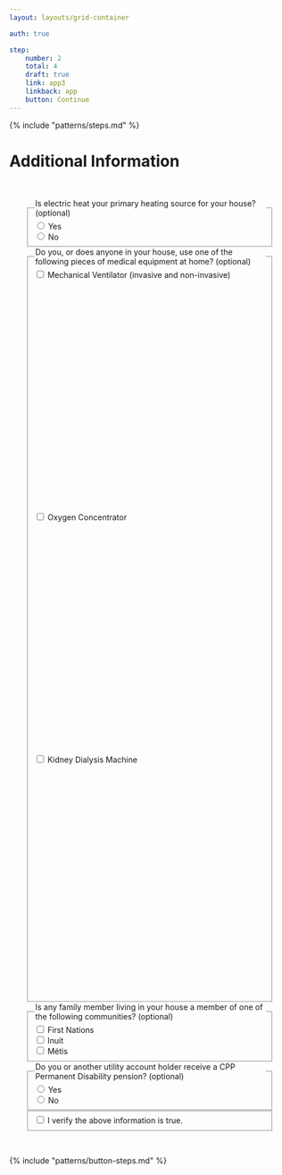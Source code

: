 ```yaml
---
layout: layouts/grid-container

auth: true

step:
    number: 2
    total: 4
    draft: true
    link: app3
    linkback: app
    button: Continue
---
```

<style>
.flex-columns { display: flex; gap: 30px;}
.full > div { width: 100%; }
.two-thirds > div:first-child {
  width: 66%;
}
img {
  cover-fit: contain;
  max-width: 90%;
}
.ontario-icon {
    color: rgb(0, 102, 204);
}
</style>

{% include "patterns/steps.md" %}
# Additional Information

<div style="padding: 30px; margin-top: 20px; " markdown="1">

<div class="ontario-form-group">
    <fieldset class="ontario-fieldset">
        <legend class="ontario-fieldset__legend">
            Is electric heat your primary heating source for your house? (optional)
        </legend>
        <div class="ontario-radios">
            <div class="ontario-radios__item">
                <input class="ontario-radios__input" id="radio-button-option-1" name="radio-buttons" type="radio" value="option-1">
                <label class="ontario-label ontario-radios__label" for="radio-button-option-1">
                    Yes
                </label>
            </div>
            <div class="ontario-radios__item">
                <input class="ontario-radios__input" id="radio-button-option-2" name="radio-buttons" type="radio" value="option-2">
                <label class="ontario-label ontario-radios__label" for="radio-button-option-2">
                    No
                </label>
            </div>
        </div>
    </fieldset>
</div>


<div class="ontario-form-group">
    <fieldset class="ontario-fieldset">
        <legend class="ontario-fieldset__legend">
            Do you, or does anyone in your house, use one of the following pieces of medical equipment at home? (optional)
        </legend>
        <div class="ontario-checkboxes">
            <div class="ontario-checkboxes__item">
                <input class="ontario-checkboxes__input" id="checkbox-option-1" name="options" type="checkbox" value="option-1">
                <label class="ontario-checkboxes__label" for="checkbox-option-1">
                    Mechanical Ventilator (invasive and non-invasive) <svg class="ontario-icon" alt="" aria-hidden="true" focusable="false" sol:category="primary" viewBox="0 0 24 24" preserveAspectRatio="xMidYMid meet"><use href="#ontario-icon-help"></use></svg>
                </label>
            </div>
            <div class="ontario-checkboxes__item">
                <input class="ontario-checkboxes__input" id="checkbox-option-2" name="options" type="checkbox" value="option-2">
                <label class="ontario-checkboxes__label" for="checkbox-option-2">
                    Oxygen Concentrator <svg class="ontario-icon" alt="" aria-hidden="true" focusable="false" sol:category="primary" viewBox="0 0 24 24" preserveAspectRatio="xMidYMid meet"><use href="#ontario-icon-help"></use></svg>
                </label>
            </div>
            <div class="ontario-checkboxes__item">
                <input class="ontario-checkboxes__input" id="checkbox-option-3" name="options" type="checkbox" value="option-3">
                <label class="ontario-checkboxes__label" for="checkbox-option-3">
                    Kidney Dialysis Machine <svg class="ontario-icon" alt="" aria-hidden="true" focusable="false" sol:category="primary" viewBox="0 0 24 24" preserveAspectRatio="xMidYMid meet"><use href="#ontario-icon-help"></use></svg>
                </label>
            </div>
        </div>
    </fieldset>
</div>

<div class="ontario-form-group">
    <fieldset class="ontario-fieldset">
        <legend class="ontario-fieldset__legend">
            Is any family member living in your house a member of one of the following communities? (optional)
        </legend>
        <div class="ontario-checkboxes">
            <div class="ontario-checkboxes__item">
                <input class="ontario-checkboxes__input" id="checkbox-option-1" name="options" type="checkbox" value="option-1">
                <label class="ontario-checkboxes__label" for="checkbox-option-1">
                    First Nations
                </label>
            </div>
            <div class="ontario-checkboxes__item">
                <input class="ontario-checkboxes__input" id="checkbox-option-2" name="options" type="checkbox" value="option-2">
                <label class="ontario-checkboxes__label" for="checkbox-option-2">
                    Inuit
                </label>
            </div>
            <div class="ontario-checkboxes__item">
                <input class="ontario-checkboxes__input" id="checkbox-option-3" name="options" type="checkbox" value="option-3">
                <label class="ontario-checkboxes__label" for="checkbox-option-3">
                    Métis
                </label>
            </div>
        </div>
    </fieldset>
</div>

<div class="ontario-form-group">
    <fieldset class="ontario-fieldset">
        <legend class="ontario-fieldset__legend">
            Do you or another utility account holder receive a CPP Permanent Disability pension? (optional)
        </legend>
        <div class="ontario-radios">
            <div class="ontario-radios__item">
                <input class="ontario-radios__input" id="radios-option-2" name="options" type="radio" value="option-2">
                <label class="ontario-radios__label" for="radios-option-2">
                    Yes
                </label>
            </div>
            <div class="ontario-radios__item">
                <input class="ontario-radios__input" id="radios-option-2" name="options" type="radio" value="option-2">
                <label class="ontario-radios__label" for="radios-option-2">
                    No
                </label>
            </div>
        </div>
    </fieldset>
</div>


<div class="ontario-form-group">
    <fieldset class="ontario-fieldset">
        <div class="ontario-checkboxes">
            <div class="ontario-checkboxes__item">
                <input class="ontario-checkboxes__input" id="checkbox-option-1" name="options" type="checkbox" value="option-1">
                <label class="ontario-checkboxes__label" for="checkbox-option-1">
                    I verify the above information is true.
                </label>
            </div>
        </div>
    </fieldset>
</div>

</div><!-- close gray box -->


{% include "patterns/button-steps.md" %}

</div> <!-- form close -->